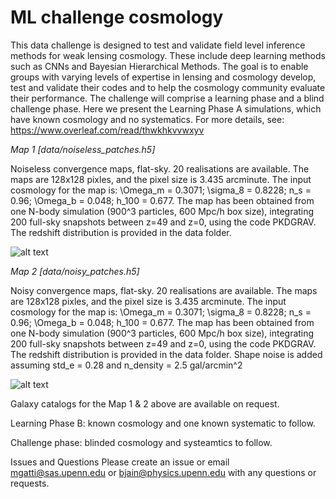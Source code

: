 # ML challenge cosmology

This data challenge is designed to test and validate field level inference methods for weak lensing cosmology. These include deep learning methods such as CNNs and Bayesian Hierarchical Methods. The goal is to enable groups with varying levels of expertise in lensing and cosmology develop, test and validate their codes and to help the cosmology community evaluate their performance. The challenge will comprise a learning phase and a blind challenge phase. Here we present the Learning Phase A simulations, which have known cosmology and no systematics. For more details, see: https://www.overleaf.com/read/thwkhkvvwxyv


*Map 1 [data/noiseless_patches.h5]*

Noiseless convergence maps, flat-sky. 20 realisations are available. The maps are 128x128 pixles, and the pixel size is 3.435 arcminute. The input cosmology for the map is: \Omega_m = 0.3071; \sigma_8 = 0.8228;  n_s = 0.96; \Omega_b = 0.048; h_100 = 0.677. The map has been obtained from one N-body simulation (900^3 particles, 600 Mpc/h box size), integrating 200 full-sky snapshots between z=49 and z=0, using the code PKDGRAV. The redshift distribution is provided in the data folder.

![alt text](https://github.com/mgatti29/ML_challenge_cosmology/blob/main/data/figures/noiseless_k.png?raw=true)


*Map 2 [data/noisy_patches.h5]*

Noisy convergence maps, flat-sky. 20 realisations are available. The maps are 128x128 pixles, and the pixel size is 3.435 arcminute. The input cosmology for the map is: \Omega_m = 0.3071; \sigma_8 = 0.8228;  n_s = 0.96; \Omega_b = 0.048; h_100 = 0.677. The map has been obtained from one N-body simulation (900^3 particles, 600 Mpc/h box size), integrating 200 full-sky snapshots between z=49 and z=0, using the code PKDGRAV. The redshift distribution is provided in the data folder. Shape noise is added assuming std_e = 0.28 and n_density = 2.5 gal/arcmin^2


![alt text](https://github.com/mgatti29/ML_challenge_cosmology/blob/main/data/figures/noisy_k.png?raw=true)


Galaxy catalogs for the Map 1 & 2 above are available on request.

Learning Phase B: known cosmology and one known systematic to follow. 

Challenge phase: blinded cosmology and systeamtics to follow. 

Issues and Questions
Please create an issue or email mgatti@sas.upenn.edu or bjain@physics.upenn.edu with any questions or requests.
